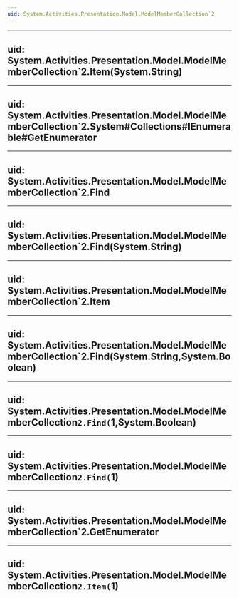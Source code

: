 ```yaml
---
uid: System.Activities.Presentation.Model.ModelMemberCollection`2
---
```


---
uid: System.Activities.Presentation.Model.ModelMemberCollection`2.Item(System.String)
---

---
uid: System.Activities.Presentation.Model.ModelMemberCollection`2.System#Collections#IEnumerable#GetEnumerator
---

---
uid: System.Activities.Presentation.Model.ModelMemberCollection`2.Find
---

---
uid: System.Activities.Presentation.Model.ModelMemberCollection`2.Find(System.String)
---

---
uid: System.Activities.Presentation.Model.ModelMemberCollection`2.Item
---

---
uid: System.Activities.Presentation.Model.ModelMemberCollection`2.Find(System.String,System.Boolean)
---

---
uid: System.Activities.Presentation.Model.ModelMemberCollection`2.Find(`1,System.Boolean)
---

---
uid: System.Activities.Presentation.Model.ModelMemberCollection`2.Find(`1)
---

---
uid: System.Activities.Presentation.Model.ModelMemberCollection`2.GetEnumerator
---

---
uid: System.Activities.Presentation.Model.ModelMemberCollection`2.Item(`1)
---
